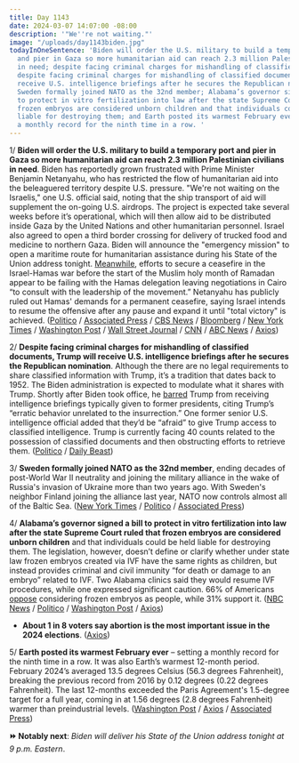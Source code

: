 ```yaml
---
title: Day 1143
date: 2024-03-07 14:07:00 -08:00
description: '"We''re not waiting."'
image: "/uploads/day1143biden.jpg"
todayInOneSentence: 'Biden will order the U.S. military to build a temporary port
  and pier in Gaza so more humanitarian aid can reach 2.3 million Palestinian civilians
  in need; despite facing criminal charges for mishandling of classified documents,
  despite facing criminal charges for mishandling of classified documents, Trump will
  receive U.S. intelligence briefings after he secures the Republican nomination;
  Sweden formally joined NATO as the 32nd member; Alabama’s governor signed a bill
  to protect in vitro fertilization into law after the state Supreme Court ruled that
  frozen embryos are considered unborn children and that individuals could be held
  liable for destroying them; and Earth posted its warmest February ever – setting
  a monthly record for the ninth time in a row. '
---
```


1/ **Biden will order the U.S. military to build a temporary port and pier in Gaza so more humanitarian aid can reach 2.3 million Palestinian civilians in need**. Biden has reportedly grown frustrated with Prime Minister Benjamin Netanyahu, who has restricted the flow of humanitarian aid into the beleaguered territory despite U.S. pressure. "We're not waiting on the Israelis," one U.S. official said, noting that the ship transport of aid will supplement the on-going U.S. airdrops. The project is expected take several weeks before it’s operational, which will then allow aid to be distributed inside Gaza by the United Nations and other humanitarian personnel. Israel also agreed to open a third border crossing for delivery of trucked food and medicine to northern Gaza. Biden will announce the "emergency mission" to open a maritime route for humanitarian assistance during his State of the Union address tonight. [Meanwhile](https://www.bloomberg.com/news/articles/2024-03-07/hopes-fade-of-gaza-cease-fire-before-ramadan-after-failed-talks?sref=MIBMEEoj), efforts to secure a ceasefire in the Israel-Hamas war before the start of the Muslim holy month of Ramadan appear to be failing with the Hamas delegation leaving negotiations in Cairo “to consult with the leadership of the movement.” Netanyahu has publicly ruled out Hamas' demands for a permanent ceasefire, saying Israel intends to resume the offensive after any pause and expand it until "total victory" is achieved. ([Politico](https://www.politico.com/news/2024/03/07/biden-building-port-in-gaza-to-deliver-aid-00145636) / [Associated Press](https://apnews.com/article/israel-hamas-war-news-03-07-24-5657eedc005040694a9ab935ce3e39e5) / [CBS News](https://www.cbsnews.com/news/biden-gaza-port-us-military-humanitarian-aid-state-of-the-union/) / [Bloomberg](https://www.bloomberg.com/news/articles/2024-03-07/biden-to-direct-military-to-establish-gaza-port-to-deliver-aid?sref=MIBMEEoj) / [New York Times](https://www.nytimes.com/live/2024/03/07/world/israel-hamas-war-gaza-news) / [Washington Post](https://www.washingtonpost.com/world/2024/03/07/israel-hamas-war-news-gaza-palestine/#link-CIM5OJRLBNAZ5BNI3C23FZRAUU) / [Wall Street Journal](https://www.wsj.com/world/middle-east/biden-to-announce-creation-of-gaza-port-to-receive-aid-5fc131b8) / [CNN](https://www.cnn.com/middleeast/live-news/israel-hamas-war-gaza-news-03-07-24/index.html) / [ABC News](https://abcnews.go.com/Politics/sotu-biden-announce-emergency-us-military-mission-build/story?id=107889126) / [Axios](https://www.axios.com/2024/03/07/biden-port-gaza-humanitarian-aid-state-union))

2/ **Despite facing criminal charges for mishandling of classified documents, Trump will receive U.S. intelligence briefings after he secures the Republican nomination**. Although the there are no legal requirements to share classified information with Trump, it’s a tradition that dates back to 1952. The Biden administration is expected to modulate what it shares with Trump. Shortly after Biden took office, he [barred](https://whatthefuckjusthappenedtoday.com/2021/02/08/day-20/#6-biden-citing-trump%E2%80%99s-%E2%80%9Cerratic-beha) Trump from receiving intelligence briefings typically given to former presidents, citing Trump’s “erratic behavior unrelated to the insurrection.” One former senior U.S. intelligence official added that they’d be “afraid” to give Trump access to classified intelligence. Trump is currently facing 40 counts related to the possession of classified documents and then obstructing efforts to retrieve them. ([Politico](https://www.politico.com/news/2024/03/07/biden-intel-briefings-trump-00145651) / [Daily Beast](https://www.thedailybeast.com/trump-may-receive-intelligence-briefing-despite-classified-documents-case))

3/ **Sweden formally joined NATO as the 32nd member**, ending decades of post-World War II neutrality and joining the military alliance in the wake of Russia's invasion of Ukraine more than two years ago. With Sweden's neighbor Finland joining the alliance last year, NATO now controls almost all of the Baltic Sea. ([New York Times](https://www.nytimes.com/2024/03/07/world/europe/sweden-nato-neutrality.html) / [Politico](https://www.politico.eu/article/sweden-is-now-a-full-nato-member/) / [Associated Press](https://apnews.com/article/sweden-nato-us-russia-ukraine-8372bc866c8ddcf42d2b8209fa5cd2b1))

4/ **Alabama’s governor signed a bill to protect in vitro fertilization into law after the state Supreme Court ruled that frozen embryos are considered unborn children** and that individuals could be held liable for destroying them. The legislation, however, doesn’t define or clarify whether under state law frozen embryos created via IVF have the same rights as children, but instead provides criminal and civil immunity “for death or damage to an embryo” related to IVF. Two Alabama clinics said they would resume IVF procedures, while one expressed significant caution. 66% of Americans [oppose](https://www.axios.com/2024/02/28/alabama-ivf-ruling-poll-ipsos) considering frozen embryos as people, while 31% support it. ([NBC News](https://www.nbcnews.com/politics/alabama-lawmakers-ivf-protection-bill-vote-rcna141710) / [Politico](https://www.politico.com/news/2024/03/07/alabama-ivf-ruling-bill-00145628) / [Washington Post](https://www.washingtonpost.com/nation/2024/03/06/alabama-governor-signs-ivf-bill/) / [Axios](https://www.axios.com/2024/03/07/alabama-ivf-fertility-protection-bill))

* **About 1 in 8 voters say abortion is the most important issue in the 2024 elections**. ([Axios](https://www.axios.com/2024/03/07/abortion-voters-top-issue-kff-poll))

5/ **Earth posted its warmest February ever** – setting a monthly record for the ninth time in a row. It was also Earth’s warmest 12-month period. February 2024’s averaged 13.5 degrees Celsius (56.3 degrees Fahrenheit), breaking the previous record from 2016 by 0.12 degrees (0.22 degrees Fahrenheit). The last 12-months exceeded the Paris Agreement's 1.5-degree target for a full year, coming in at 1.56 degrees (2.8 degrees Fahrenheit) warmer than preindustrial levels. ([Washington Post](https://www.washingtonpost.com/weather/2024/03/06/earth-hottest-february-winter-climate/) / [Axios](https://www.axios.com/2024/03/07/weather-heat-climate-change) / [Associated Press](https://apnews.com/article/hot-climate-change-records-oceans-0af09f155051b25d245a0fd28fe23af6))

**⏩ Notably next**: *Biden will deliver his State of the Union address tonight at 9 p.m. Eastern*.